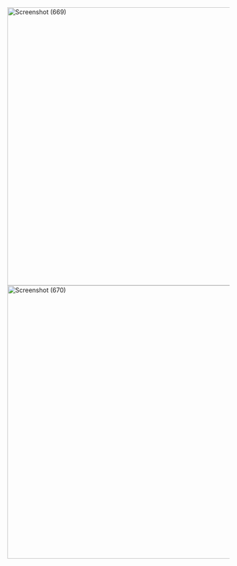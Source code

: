 
<img width="1366" height="629" alt="Screenshot (669)" src="https://github.com/user-attachments/assets/a3049967-4fde-4bb7-a8fa-ab58971136c4" />


<img width="1366" height="618" alt="Screenshot (670)" src="https://github.com/user-attachments/assets/6cfea351-33f9-4bd4-b8e7-55bc2e0b2dca" />
